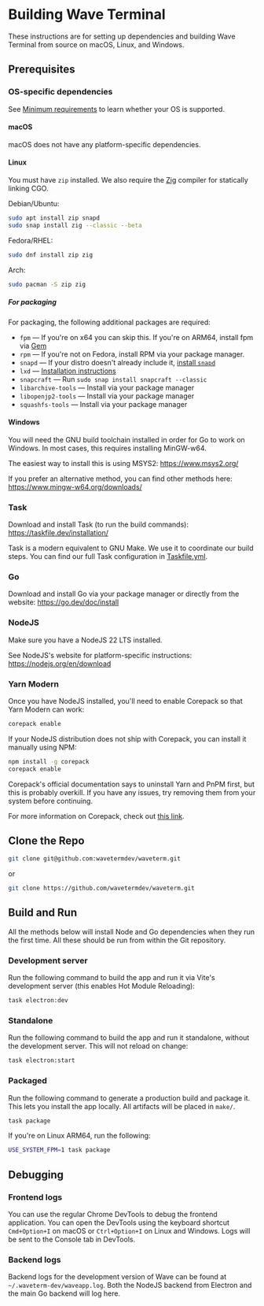 # Building Wave Terminal

These instructions are for setting up dependencies and building Wave Terminal from source on macOS, Linux, and Windows.

## Prerequisites

### OS-specific dependencies

See [Minimum requirements](README.md#minimum-requirements) to learn whether your OS is supported.

#### macOS

macOS does not have any platform-specific dependencies.

#### Linux

You must have `zip` installed. We also require the [Zig](https://ziglang.org/) compiler for statically linking CGO.

Debian/Ubuntu:

```sh
sudo apt install zip snapd
sudo snap install zig --classic --beta
```

Fedora/RHEL:

```sh
sudo dnf install zip zig
```

Arch:

```sh
sudo pacman -S zip zig
```

##### For packaging

For packaging, the following additional packages are required:

- `fpm` &mdash; If you're on x64 you can skip this. If you're on ARM64, install fpm via [Gem](https://rubygems.org/gems/fpm)
- `rpm` &mdash; If you're not on Fedora, install RPM via your package manager.
- `snapd` &mdash; If your distro doesn't already include it, [install `snapd`](https://snapcraft.io/docs/installing-snapd)
- `lxd` &mdash; [Installation instructions](https://canonical.com/lxd/install)
- `snapcraft` &mdash; Run `sudo snap install snapcraft --classic`
- `libarchive-tools` &mdash; Install via your package manager
- `libopenjp2-tools` &mdash; Install via your package manager
- `squashfs-tools` &mdash; Install via your package manager

#### Windows

You will need the GNU build toolchain installed in order for Go to work on Windows. In most cases, this requires installing MinGW-w64.

The easiest way to install this is using MSYS2: https://www.msys2.org/

If you prefer an alternative method, you can find other methods here: https://www.mingw-w64.org/downloads/

### Task

Download and install Task (to run the build commands): https://taskfile.dev/installation/

Task is a modern equivalent to GNU Make. We use it to coordinate our build steps. You can find our full Task configuration in [Taskfile.yml](Taskfile.yml).

### Go

Download and install Go via your package manager or directly from the website: https://go.dev/doc/install

### NodeJS

Make sure you have a NodeJS 22 LTS installed.

See NodeJS's website for platform-specific instructions: https://nodejs.org/en/download

### Yarn Modern

Once you have NodeJS installed, you'll need to enable Corepack so that Yarn Modern can work:

```sh
corepack enable
```

If your NodeJS distribution does not ship with Corepack, you can install it manually using NPM:

```sh
npm install -g corepack
corepack enable
```

Corepack's official documentation says to uninstall Yarn and PnPM first, but this is probably overkill. If you have any issues, try removing them from your system before continuing.

For more information on Corepack, check out [this link](https://yarnpkg.com/corepack).

## Clone the Repo

```sh
git clone git@github.com:wavetermdev/waveterm.git
```

or

```sh
git clone https://github.com/wavetermdev/waveterm.git
```

## Build and Run

All the methods below will install Node and Go dependencies when they run the first time. All these should be run from within the Git repository.

### Development server

Run the following command to build the app and run it via Vite's development server (this enables Hot Module Reloading):

```sh
task electron:dev
```

### Standalone

Run the following command to build the app and run it standalone, without the development server. This will not reload on change:

```sh
task electron:start
```

### Packaged

Run the following command to generate a production build and package it. This lets you install the app locally. All artifacts will be placed in `make/`.

```sh
task package
```

If you're on Linux ARM64, run the following:

```sh
USE_SYSTEM_FPM=1 task package
```

## Debugging

### Frontend logs

You can use the regular Chrome DevTools to debug the frontend application. You can open the DevTools using the keyboard shortcut `Cmd+Option+I` on macOS or `Ctrl+Option+I` on Linux and Windows. Logs will be sent to the Console tab in DevTools.

### Backend logs

Backend logs for the development version of Wave can be found at `~/.waveterm-dev/waveapp.log`. Both the NodeJS backend from Electron and the main Go backend will log here.
